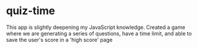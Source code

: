 # quiz-time
This app is slightly deepening my JavaScript knowledge. Created a game where we are generating a series of questions, have a time limit, and able to save the user's score in a 'high score' page
